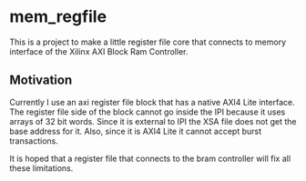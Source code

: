 # mem_regfile
This is a project to make a little register file core that connects to memory interface of the Xilinx AXI Block Ram Controller.

## Motivation
Currently I use an axi register file block that has a native AXI4 Lite interface. The register file side of the block cannot go inside the IPI because it uses arrays of 32 bit words.  Since it is external to IPI the XSA file does not get the base address for it. Also, since it is AXI4 Lite it cannot accept burst transactions.

It is hoped that a register file that connects to the bram controller will fix all these limitations.

